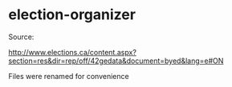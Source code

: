 # election-organizer
Source:

http://www.elections.ca/content.aspx?section=res&dir=rep/off/42gedata&document=byed&lang=e#ON

Files were renamed for convenience
